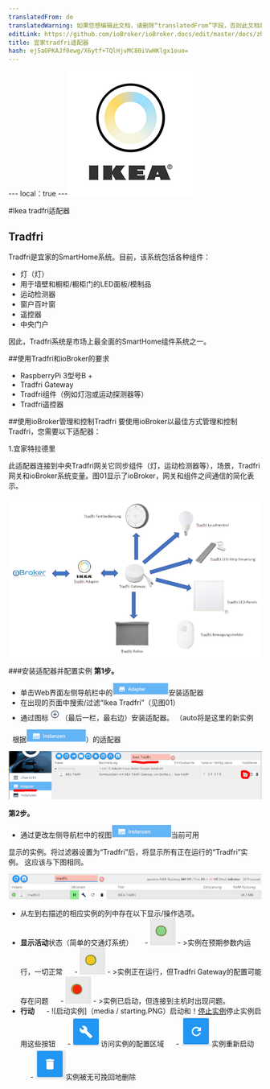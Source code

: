 ```yaml
---
translatedFrom: de
translatedWarning: 如果您想编辑此文档，请删除“translatedFrom”字段，否则此文档将再次自动翻译
editLink: https://github.com/ioBroker/ioBroker.docs/edit/master/docs/zh-cn/adapterref/iobroker.tradfri/README.md
title: 宜家tradfri适配器
hash: ej5aOPKAJf0ewg/X6ytf+TQlHjvMC80iVwHKlgx1ouo=
---
```

--- local：true ---![徽标](../../../de/adapterref/iobroker.tradfri/media/tradfri.png)

#Ikea tradfri适配器
## Tradfri
Tradfri是宜家的SmartHome系统。目前，该系统包括各种组件：

 - 灯（灯）
 - 用于墙壁和橱柜/橱柜门的LED面板/模制品
 - 运动检测器
 - 窗户百叶窗
 - 遥控器
 - 中央门户

因此，Tradfri系统是市场上最全面的SmartHome组件系统之一。

##使用Tradfri和ioBroker的要求
 -  RaspberryPi 3型号B +
 -  Tradfri Gateway
 -  Tradfri组件（例如灯泡或运动探测器等）
 -  Tradfri遥控器

##使用ioBroker管理和控制Tradfri
要使用ioBroker以最佳方式管理和控制Tradfri，您需要以下适配器：

1.宜家特拉德里

此适配器连接到中央Tradfri网关它同步组件（灯，运动检测器等），场景，Tradfri网关和ioBroker系统变量。图01显示了ioBroker，网关和组件之间通信的简化表示。

![沟通过程](../../../de/adapterref/iobroker.tradfri/media/TradfriOverview_002.PNG)

###安装适配器并配置实例
<b>第1步。</b>

 - 单击Web界面左侧导航栏中的![适配器](../../../de/adapterref/iobroker.tradfri/media/Adapter.PNG)安装适配器
 - 在出现的页面中搜索/过滤“Ikea Tradfri”（见图01）
 - 通过图标![加](../../../de/adapterref/iobroker.tradfri/media/plus.PNG)（最后一栏，最右边）安装适配器。 （auto将是这里的新实例

  根据![实例](../../../de/adapterref/iobroker.tradfri/media/instanzen.PNG)）的适配器

![添加Ikea Tradfri适配器](../../../de/adapterref/iobroker.tradfri/media/TradfriAdapterInstanz_002.PNG)

<b>第2步。</b>

 - 通过更改左侧导航栏中的视图![实例](../../../de/adapterref/iobroker.tradfri/media/instanzen.PNG)当前可用

显示的实例。将过滤器设置为“Tradfri”后，将显示所有正在运行的“Tradfri”实例。
这应该与下图相同。

![Ikea Tradfri实例视图](../../../de/adapterref/iobroker.tradfri/media/TradfriAdapterInstanz_003optimiert.PNG)

 - 从左到右描述的相应实例的列中存在以下显示/操作选项。
- <b>显示活动</b>状态（简单的交通灯系统）
     - ![状态为绿色](../../../de/adapterref/iobroker.tradfri/media/status_green.PNG) - >实例在预期参数内运行，一切正常
     - ![状态为黄色](../../../de/adapterref/iobroker.tradfri/media/status_yellow.PNG) - >实例正在运行，但Tradfri Gateway的配置可能存在问题
     - ![状态为红色](../../../de/adapterref/iobroker.tradfri/media/status_red.PNG) - >实例已启动，但连接到主机时出现问题。
- <b>行动</b>
     - ![启动实例]（media / starting.PNG）启动和！[停止实例](../../../de/adapterref/iobroker.tradfri/media/stop.PNG)停止实例启用这些按钮
     - ![启动实例](../../../de/adapterref/iobroker.tradfri/media/konfiguration.PNG)访问实例的配置区域
     - ![启动实例](../../../de/adapterref/iobroker.tradfri/media/reload.PNG)实例重新启动
     - ![启动实例](../../../de/adapterref/iobroker.tradfri/media/delete.PNG)实例被无可挽回地删除